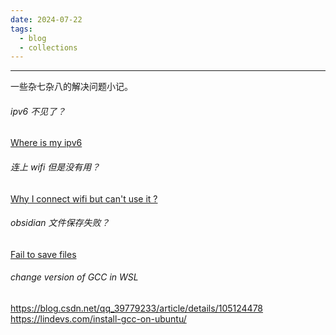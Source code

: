 ```yaml
---
date: 2024-07-22
tags:
  - blog
  - collections
---
```

***

一些杂七杂八的解决问题小记。

<!-- more -->

###### ipv6 不见了？

[Where is my ipv6](posts/Where%20is%20my%20ipv6.md)

###### 连上 wifi 但是没有用？

[Why I connect wifi but can't use it ?](posts/Why%20I%20connect%20wifi%20but%20can't%20use%20it？.md)

###### obsidian 文件保存失败？

[Fail to save files](https://forum.obsidian.md/t/failed-to-save-a-file-eperm-operation-not-permitted/33760/4)

###### change version of GCC in WSL

https://blog.csdn.net/qq_39779233/article/details/105124478
https://lindevs.com/install-gcc-on-ubuntu/